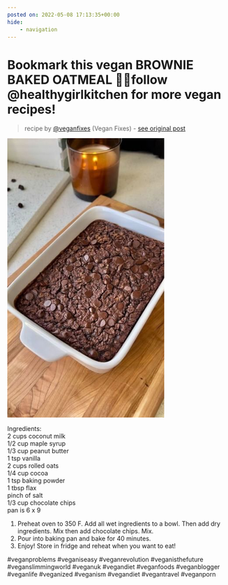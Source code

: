 ```yaml
---
posted on: 2022-05-08 17:13:35+00:00
hide:
    - navigation
---
```


# Bookmark this vegan BROWNIE BAKED OATMEAL 🤎✨follow @healthygirlkitchen for more vegan recipes!  

> recipe by [@veganfixes](https://www.instagram.com/veganfixes/) 
(Vegan Fixes) - [see original post](https://instagram.com/p/CdTgxOwJC28)

![](../img/veganfixes_08-05-2022_1705.png)

  
Ingredients:  
2 cups coconut milk  
1/2 cup maple syrup  
1/3 cup peanut butter  
1 tsp vanilla  
2 cups rolled oats  
1/4 cup cocoa  
1 tsp baking powder  
1 tbsp flax   
pinch of salt   
1/3 cup chocolate chips  
pan is 6 x 9   
  
1. Preheat oven to 350 F. Add all wet ingredients to a bowl. Then add dry ingredients. Mix then add chocolate chips. Mix.   
2. Pour into baking pan and bake for 40 minutes.   
3. Enjoy! Store in fridge and reheat when you want to eat!   
  
\#veganproblems \#veganiseasy \#veganrevolution \#veganisthefuture \#veganslimmingworld \#veganuk \#vegandiet \#veganfoods \#veganblogger \#veganlife \#veganized \#veganism \#vegandiet \#vegantravel \#veganporn   